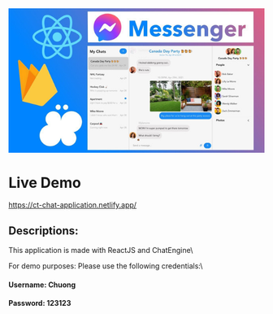 <img src="https://github.com/chuongtruong/Portfolio-21/blob/Master/public/images/4.jpg" width="800">

# Live Demo

https://ct-chat-application.netlify.app/

## Descriptions:

This application is made with ReactJS and ChatEngine\

For demo purposes:
Please use the following credentials:\
#### Username: Chuong
#### Password: 123123

